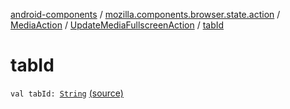 [android-components](../../../index.md) / [mozilla.components.browser.state.action](../../index.md) / [MediaAction](../index.md) / [UpdateMediaFullscreenAction](index.md) / [tabId](./tab-id.md)

# tabId

`val tabId: `[`String`](https://kotlinlang.org/api/latest/jvm/stdlib/kotlin/-string/index.html) [(source)](https://github.com/mozilla-mobile/android-components/blob/master/components/browser/state/src/main/java/mozilla/components/browser/state/action/BrowserAction.kt#L539)